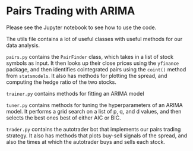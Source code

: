 # Pairs Trading with ARIMA

Please see the Jupyter notebook to see how to use the code. 

The utils file contains a lot of useful classes with useful methods for our data analysis.

`pairs.py` contains the `PairFinder` class, which takes in a list of stock symbols as input. It then looks up their close prices using the `yfinance` package, and then identifies cointegrated pairs using the `coint()` method from `statsmodels`. It also has methods for plotting the spread, and computing the hedge ratio of the two stocks.

`trainer.py` contains methods for fitting an ARIMA model

`tuner.py` contains methods for tuning the hyperparameters of an ARIMA model. It performs a grid search on a list of p, q, and d values, and then selects the best ones best of either AIC or BIC.

`trader.py` contains the autotrader bot that implements our pairs trading strategy. It also has methods that plots buy-sell signals of the spread, and also the times at which the autotrader buys and sells each stock.
